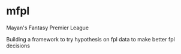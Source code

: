 # mfpl
Mayan's Fantasy Premier League 

Building a framework to try hypothesis on fpl data to make better fpl decisions 
